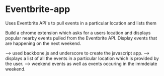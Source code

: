 # Eventbrite-app
Uses Eventbrite API's to pull events in a particular location and lists them


Build a chrome extension which asks for a users location and displays popular nearby events pulled from the Eventbrite API.
Display events that are happening on the next weekend.


--> used backbone.js and underscore to create the javascript app.
--> displays a list of all the events in a particular location which is provided by the user.
--> weekend events as well as events occuring in the immdeiate weekend.
